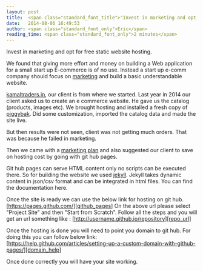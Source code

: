 ```yaml
---
layout: post
title:  <span class="standard_font_title">"Invest in marketing and opt for free static website hosting!"</span>
date:   2014-08-06 16:49:53
author: <span class="standard_font_only">Eric</span>
reading_time: <span class="standard_font_only">2 minutes</span>
---
```

<p class = "standard_font">
Invest in marketing and opt for free static website hosting.

We found that giving more effort and money on building a Web application for a small start up E-commerce is of no use. Instead a start up e-comm company should focus on [marketing][kodeplay] and build a basic understandable website.

[kamaltraders.in][kamaltraders], our client is from where we started.
Last year in 2014 our client asked us to create an e commerce website. He gave us the catalog (products, images etc). We brought hosting and installed a fresh copy of [piggybak][piggybak].
Did some customization, imported the catalog data and made the site live. 
</p>
<!--more-->
<p class = "standard_font">
But then results were not seen, client was not getting much orders. That was because he failed in marketing.

Then we came with a [marketing plan][kodeplay]  and also suggested our client to save on hosting cost by going with git hub pages.

Git hub pages can serve HTML content only no scripts can be executed there.
So for building the website we used [jekyll][jekyll]. Jekyll takes dynamic content in json/csv format and can be integrated in html files. You can find the documentation here.

Once the site is ready we can use the below link for hosting on git hub.
[https://pages.github.com/][github_pages]
On the above url please select "Project Site" and then "Start from Scratch".
Follow all the steps and you will get an url something like : [http://username.github.io/repository][repo_url]

Once the hosting is done you will need to point you domain to git hub. For doing this you can follow below link:
[https://help.github.com/articles/setting-up-a-custom-domain-with-github-pages/][domain_help]

Once done correctly you will have your site working.
</p>

[kodeplay]: http://kodeplay.com/
[kamaltraders]: http://kamaltraders.in/
[piggybak]: http://piggybak.org/
[jekyll]: http://jekyllrb.com/
[github_pages]: https://pages.github.com/
[repo_url]: http://username.github.io/repository
[domain_help]: https://help.github.com/articles/setting-up-a-custom-domain-with-github-pages/
